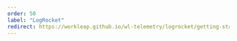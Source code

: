 ```yaml
---
order: 50
label: "LogRocket"
redirect: https://workleap.github.io/wl-telemetry/logrocket/getting-started/
---
```

